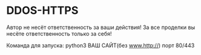 # DDOS-HTTPS
Автор не несёт ответственность за ваши действия! За все проделки вы несёте ответственность только за себя!

Команда для запуска: python3 ВАШ САЙТ(без www.http://) порт 80/443
